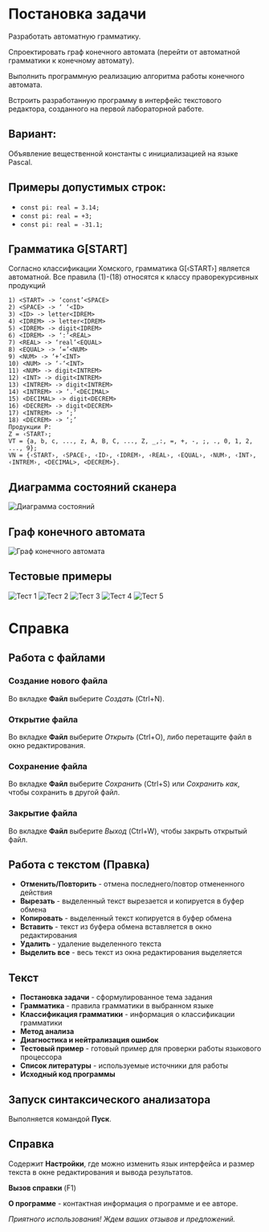 # Постановка задачи

Разработать автоматную грамматику.

Спроектировать граф конечного автомата (перейти от автоматной грамматики к конечному автомату).

Выполнить программную реализацию алгоритма работы конечного автомата.

Встроить разработанную программу в интерфейс текстового редактора, созданного на первой лабораторной работе.

## Вариант:

Объявление вещественной константы с инициализацией на языке Pascal.

## Примеры допустимых строк:

- `const pi: real = 3.14;`
- `const pi: real = +3;`
- `const pi: real = -31.1;`

## Грамматика G[START]
Согласно классификации Хомского, грамматика G[‹START›] является автоматной.
Все правила (1)-(18) относятся к классу праворекурсивных продукций 
```text
1) <START> -> ‘const’<SPACE>
2) <SPACE> -> ‘ ‘<ID>
3) <ID> -> letter<IDREM>
4) <IDREM> -> letter<IDREM>
5) <IDREM> -> digit<IDREM>
6) <IDREM> -> ‘:’<REAL>
7) <REAL> -> ‘real’<EQUAL>
8) <EQUAL> -> ‘=’<NUM>
9) <NUM> -> ‘+’<INT>
10) <NUM> -> ‘-‘<INT>
11) <NUM> -> digit<INTREM>
12) <INT> -> digit<INTREM>
13) <INTREM> -> digit<INTREM>
14) <INTREM> -> ‘.’<DECIMAL>
15) <DECIMAL> -> digit<DECREM>
16) <DECREM> -> digit<DECREM>
17) <INTREM> -> ‘;’
18) <DECREM> -> ‘;’
Продукции P:
Z = ‹START›;
VT = {a, b, c, ..., z, A, B, C, ..., Z, _,:, =, +, -, ;, ., 0, 1, 2, ..., 9};
VN = {‹START›, ‹SPACE›, ‹ID›, ‹IDREM›, ‹REAL›, ‹EQUAL›, ‹NUM›, ‹INT›, ‹INTREM›, <DECIMAL>, <DECREM>}.
```

## Диаграмма состояний сканера

![Диаграмма состояний](диаграмма.png)

## Граф конечного автомата

![Граф конечного автомата](граф2.png)

## Тестовые примеры

![Тест 1](image2.jpg)
![Тест 2](image.png)
![Тест 3](image3.jpg)
![Тест 4](image4.jpg)
![Тест 5](image5.jpg)

# Справка

## Работа с файлами

### Создание нового файла
Во вкладке **Файл** выберите *Создать* (Ctrl+N).

### Открытие файла
Во вкладке **Файл** выберите *Открыть* (Ctrl+O), либо перетащите файл в окно редактирования.

### Сохранение файла
Во вкладке **Файл** выберите *Сохранить* (Ctrl+S) или *Сохранить как*, чтобы сохранить в другой файл.

### Закрытие файла
Во вкладке **Файл** выберите *Выход* (Ctrl+W), чтобы закрыть открытый файл.

## Работа с текстом (Правка)

- **Отменить/Повторить** - отмена последнего/повтор отмененного действия
- **Вырезать** - выделенный текст вырезается и копируется в буфер обмена
- **Копировать** - выделенный текст копируется в буфер обмена
- **Вставить** - текст из буфера обмена вставляется в окно редактирования
- **Удалить** - удаление выделенного текста
- **Выделить все** - весь текст из окна редактирования выделяется

## Текст

- **Постановка задачи** - сформулированное тема задания
- **Грамматика** - правила грамматики в выбранном языке
- **Классификация грамматики** - информация о классификации грамматики
- **Метод анализа**
- **Диагностика и нейтрализация ошибок**
- **Тестовый пример** - готовый пример для проверки работы языкового процессора
- **Список литературы** - используемые источники для работы
- **Исходный код программы**

## Запуск синтаксического анализатора

Выполняется командой **Пуск**.

## Справка

Содержит **Настройки**, где можно изменить язык интерфейса и размер текста в окне редактирования и вывода результатов.

**Вызов справки** (F1)

**О программе** - контактная информация о программе и ее авторе.

*Приятного использования! Ждем ваших отзывов и предложений.*
